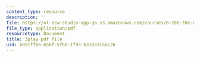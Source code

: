 ```yaml
---
content_type: resource
description: ''
file: https://ol-ocw-studio-app-qa.s3.amazonaws.com/courses/8-286-the-early-universe-fall-2013/b891ffb6658f5fbd1f93b3183315ac26_U_Ot1PTuUv4.pdf
file_type: application/pdf
resourcetype: Document
title: 3play pdf file
uid: b891ffb6-658f-5fbd-1f93-b3183315ac26
---
```

